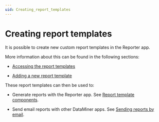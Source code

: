```yaml
---
uid: Creating_report_templates
---
```


# Creating report templates

It is possible to create new custom report templates in the Reporter app.

More information about this can be found in the following sections:

- [Accessing the report templates](xref:Accessing_the_report_templates)

- [Adding a new report template](xref:Adding_a_new_report_template)

These report templates can then be used to:

- Generate reports with the Reporter app. See [Report template components](xref:Report_template_components).

- Send email reports with other DataMiner apps. See [Sending reports by email](xref:Sending_reports_by_email).
